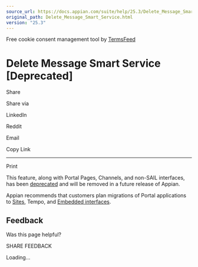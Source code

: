 ```yaml
---
source_url: https://docs.appian.com/suite/help/25.3/Delete_Message_Smart_Service.html
original_path: Delete_Message_Smart_Service.html
version: "25.3"
---
```


Free cookie consent management tool by [TermsFeed](https://www.termsfeed.com/)

# Delete Message Smart Service \[Deprecated\]

Share

Share via

LinkedIn

Reddit

Email

Copy Link

* * *

Print

This feature, along with Portal Pages, Channels, and non-SAIL interfaces, has been [deprecated](Deprecated_Features.html) and will be removed in a future release of Appian.

Appian recommends that customers plan migrations of Portal applications to [Sites](Sites.html), Tempo, and [Embedded interfaces](Embedded_Interfaces.html).

## Feedback

Was this page helpful?

SHARE FEEDBACK

Loading...